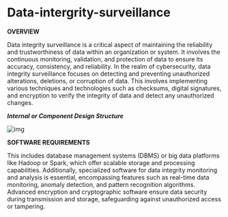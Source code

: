 # Data-intergrity-surveillance


****OVERVIEW****



Data integrity surveillance is a critical aspect of maintaining the reliability and 
trustworthiness of data within an organization or system. It involves the continuous 
monitoring, validation, and protection of data to ensure its accuracy, consistency, and 
reliability. In the realm of cybersecurity, data integrity surveillance focuses on detecting 
and preventing unauthorized alterations, deletions, or corruption of data. This involves 
implementing various techniques and technologies such as checksums, digital 
signatures, and encryption to verify the integrity of data and detect any unauthorized 
changes.


***Internal or Component Design Structure***

![img](https://github.com/user-attachments/assets/13f63848-df69-428a-aa26-21476b28b0ae)




****SOFTWARE REQUIREMENTS****



This includes database management systems (DBMS) or big data platforms like Hadoop or Spark, which offer scalable 
storage and processing capabilities. Additionally, specialized software for data integrity 
monitoring and analysis is essential, encompassing features such as real-time data 
monitoring, anomaly detection, and pattern recognition algorithms. Advanced encryption 
and cryptographic software ensure data security during transmission and storage, 
safeguarding against unauthorized access or tampering.

